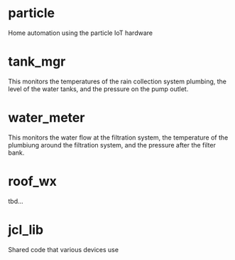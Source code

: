 # particle
Home automation using the particle IoT hardware

# tank_mgr
This monitors the temperatures of the rain collection system plumbing, the level of the water tanks, and
the pressure on the pump outlet.

# water_meter
This monitors the water flow at the filtration system, the temperature of the plumbiung around the filtration system,
and the pressure after the filter bank.

# roof_wx
tbd...

# jcl_lib
Shared code that various devices use

